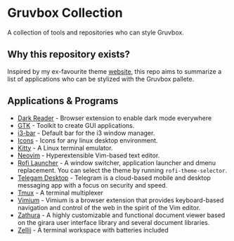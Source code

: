 # Gruvbox Collection
A collection of tools and repositories who can style Gruvbox.

## Why this repository exists?
Inspired by my ex-favourite theme [website](https://draculatheme.com/), this repo aims to summarize a list of applications who can be stylized with the Gruvbox pallete.


## Applications & Programs
- [Dark Reader](https://darkreader.org/) - Browser extension to enable dark mode everywhere
- [GTK](https://github.com/Fausto-Korpsvart/Gruvbox-GTK-Theme) - Toolkit to create GUI applications.
- [i3-bar](https://github.com/a-schaefers/i3-wm-gruvbox-theme) - Default bar for the i3 window manager.
- [Icons](https://github.com/SylEleuth/gruvbox-plus-icon-pack) - Icons for any linux desktop environment.
- [Kitty](https://github.com/wdomitrz/kitty-gruvbox-theme) - A Linux terminal emulator.
- [Neovim](https://github.com/eddyekofo94/gruvbox-flat.nvim) - Hyperextensible Vim-based text editor.
- [Rofi Launcher](https://github.com/davatorium/rofi) - A window switcher, application launcher and dmenu replacement. You can select the theme by running `rofi-theme-selector`.
- [Telegam Desktop](https://github.com/nathanielevan/gruvbox-material-telegram) - Telegram is a cloud-based mobile and desktop messaging app with a focus on security and speed.
- [Tmux](https://github.com/egel/tmux-gruvbox) - A terminal multiplexer
- [Vimium](https://github.com/Kuuhhl/vimium-gruvbox) - Vimium is a browser extension that provides keyboard-based navigation and control of the web in the spirit of the Vim editor.
- [Zathura](https://github.com/eastack/zathura-gruvbox) - A highly customizable and functional document viewer based on the girara user interface library and several document libraries.
- [Zellij](https://zellij.dev/documentation/theme-gallery.html) - A terminal workspace with batteries included
